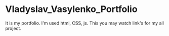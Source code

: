 # Vladyslav_Vasylenko_Portfolio
It is my portfolio. I'm used html, CSS, js.
This you may watch link's for my all project.
